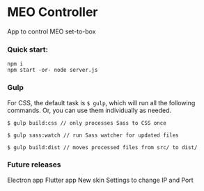 # MEO Controller
App to control MEO set-to-box

### Quick start:

```
npm i
npm start -or- node server.js

```

### Gulp

For CSS, the default task is `$ gulp`, which will run all the following commands. Or, you can use them individually as needed.

```
$ gulp build:css // only processes Sass to CSS once

$ gulp sass:watch // run Sass watcher for updated files

$ gulp build:dist // moves processed files from src/ to dist/
```

### Future releases
Electron app
Flutter app
New skin
Settings to change IP and Port
